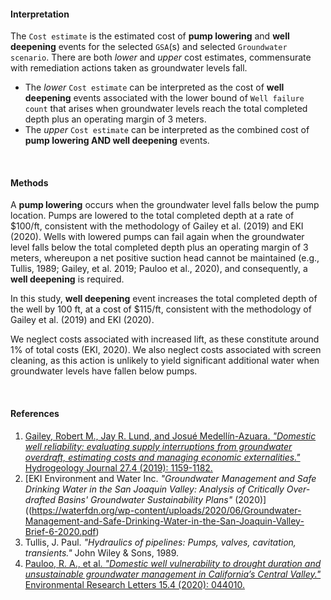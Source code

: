 <link rel="stylesheet" href="https://use.fontawesome.com/releases/v5.14.0/css/all.css" integrity="sha384-gfdkjb5BdAXd+lj+gudLWI+BXq4IuLW5IT+brZEZsLFm++aCMlF1V92rMkPaX4PP" crossorigin="anonymous">

#### <i class="fas fa-angle-double-right fa-lg"></i> **Interpretation**  

The `Cost estimate` is the estimated cost of **pump lowering** and **well deepening** events for the selected `GSA`(s) and selected `Groundwater scenario`. There are both _lower_ and _upper_ cost estimates, commensurate with remediation actions taken as groundwater levels fall.  

* The _lower_ `Cost estimate` can be interpreted as the cost of **well deepening** events associated with the lower bound of `Well failure count` that arises when groundwater levels reach the total completed depth plus an operating margin of 3 meters.  
* The _upper_ `Cost estimate` can be interpreted as the combined cost of **pump lowering AND well deepening** events.  

<br>

#### <i class="fas fa-angle-double-right fa-lg"></i> **Methods**  

A **pump lowering** occurs when the groundwater level falls below the pump location. Pumps are lowered to the total completed depth at a rate of $100/ft, consistent with the methodology of Gailey et al. (2019) and EKI (2020). Wells with lowered pumps can fail again when the groundwater level falls below the total completed depth plus an operating margin of 3 meters, whereupon a net positive suction head cannot be maintained (e.g., Tullis, 1989; Gailey, et al. 2019; Pauloo et al., 2020), and consequently, a **well deepening** is required.  

In this study, **well deepening** event increases the total completed depth of the well by 100 ft, at a cost of $115/ft, consistent with the methodology of Gailey et al. (2019) and EKI (2020).  

We neglect costs associated with increased lift, as these constitute around 1% of total costs (EKI, 2020). We also neglect costs associated with screen cleaning, as this action is unlikely to yield significant additional water when groundwater levels have fallen below pumps.  


<br>

#### <i class="fas fa-angle-double-right fa-lg"></i> **References**

1. [Gailey, Robert M., Jay R. Lund, and Josué Medellín-Azuara. _"Domestic well reliability: evaluating supply interruptions from groundwater overdraft, estimating costs and managing economic externalities."_ Hydrogeology Journal 27.4 (2019): 1159-1182.](https://link.springer.com/article/10.1007/s10040-019-01929-w)  
2. [EKI Environment and Water Inc. _"Groundwater Management and Safe Drinking Water in the San Joaquin Valley: Analysis of Critically Over-drafted Basins' Groundwater Sustainability Plans"_ (2020)]((https://waterfdn.org/wp-content/uploads/2020/06/Groundwater-Management-and-Safe-Drinking-Water-in-the-San-Joaquin-Valley-Brief-6-2020.pdf)  
3. Tullis, J. Paul. _"Hydraulics of pipelines: Pumps, valves, cavitation, transients."_ John Wiley & Sons, 1989.  
4. [Pauloo, R. A., et al. _"Domestic well vulnerability to drought duration and unsustainable groundwater management in California’s Central Valley."_ Environmental Research Letters 15.4 (2020): 044010.](https://doi.org/10.1088/1748-9326/ab6f10)  

